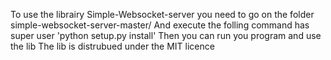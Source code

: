 To use the librairy Simple-Websocket-server you need to go on the folder simple-websocket-server-master/
And execute the folling command has super user 'python setup.py install'
Then you can run you program and use the lib
The lib is distrubued under the MIT licence

